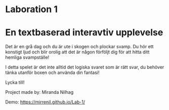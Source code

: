 # Laboration 1
# En textbaserad interavtiv upplevelse


Det är en grå dag och du är ute i skogen och plockar svamp. 
Du hör ett konstigt ljud och blir orolig att det är någon förföljt dig för att hitta ditt hemliga svampställe! 

I detta spelet är det inte alltid det logiska svaret som är rätt svar, du behöver tänka utanför boxen och använda din fantasi!

Lycka till!


Project made by: Miranda Nilhag


Demo: https://mirrenil.github.io/Lab-1/
